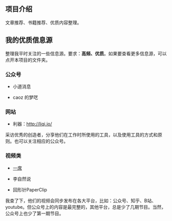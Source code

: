 
## 项目介绍

文章推荐、书籍推荐、优质内容整理。


## 我的优质信息源

整理我平时关注的一些信息源。要求：**高频、优质**。如果要查看更多信息源，可以点开本项目的文件夹。

### 公众号

- 小道消息

- caoz 的梦呓

### 网站

- 利器：<http://liqi.io/>

采访优秀的创造者，分享他们在工作时所使用的工具，以及使用工具的方式和原则。也可以关注相应的公众号。


### 视频类

- [一席](https://yixi.tv/)

- 李自然说

- 回形针PaperClip

我查了下，他们的视频会同步发布在各大平台，比如：公众号、知乎、B站、youtube。但公众号上的内容是最完整的，其他平台，总是少了几期节目。当然，公众号上也少了第一期节目。







